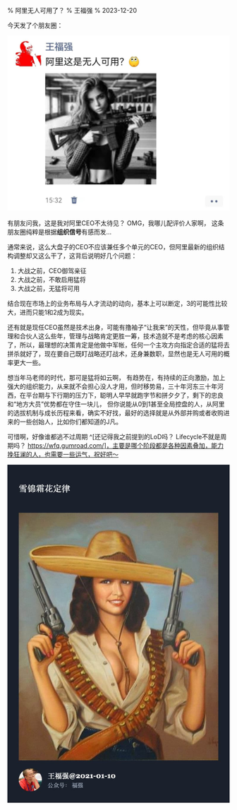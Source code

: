 % 阿里无人可用了？
% 王福强
% 2023-12-20

今天发了个朋友圈：

![](images/281703081304_.pic.jpg)

有朋友问我，这是我对阿里CEO不太待见？ OMG，我哪儿配评价人家啊， 这条朋友圈纯粹是根据**组织信号**有感而发...

通常来说，这么大盘子的CEO不应该兼任多个单元的CEO，但阿里最新的组织结构调整却又这么干了，这背后说明好几个问题：

1. 大战之前，CEO御驾亲征
2. 大战之前，不敢启用猛将
3. 大战之前，无猛将可用

结合现在市场上的业务布局与人才流动的动向，基本上可以断定，3的可能性比较大，进而只能1和2成为现实。

还有就是现任CEO虽然是技术出身，可能有撸袖子“让我来”的天性，但毕竟从事管理和合伙人这么些年，管理与战略肯定更胜一筹，技术造就不是考虑的核心因素了，所以，最理想的决策肯定是他做中军帐，任何一个主攻方向指定合适的猛将去拼杀就好了，现在要自己既盯战略还盯战术，还身兼数职，显然也是无人可用的概率更大一些。

想当年马老师的时代，那可是猛将如云啊， 有趋势在，有持续的正向激励，加上强大的组织能力，从来就不会担心没人才用，但时移势易，三十年河东三十年河西，在平台期与下行期的压力下，聪明人早早就跑字节和拼夕夕了，剩下的忠良和“地方大员”优势都在守住一块儿， 但你说能从0到1甚至全局控盘的人，从阿里的选拔机制与成长历程来看，确实不好找，最好的选择就是从外部并购或者收购进来的一些创始人，比如你们都知道的J凡。

可惜啊，好像谁都逃不过周期 ^[还记得我之前提到的LoD吗？ Lifecycle不就是周期吗？ https://wfq.gumroad.com/]，主要是哪个阶段都是各种因素叠加，能力挽狂澜的人，也需要一些运气，祝好吧～

![](images/quote-2021-1-10.jpg)


